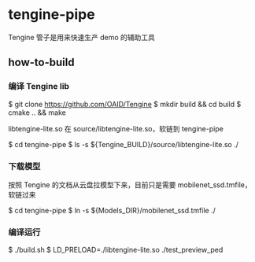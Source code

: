 # tengine-pipe
Tengine 管子是用来快速生产 demo 的辅助工具

## how-to-build

### 编译 Tengine lib

$ git clone https://github.com/OAID/Tengine
$ mkdir build && cd build
$ cmake .. && make

libtengine-lite.so 在 source/libtengine-lite.so，软链到 tengine-pipe

$ cd tengine-pipe
$ ls -s ${Tengine_BUILD}/source/libtengine-lite.so ./

### 下载模型

按照 Tengine 的文档从云盘拉模型下来，目前只是需要 mobilenet_ssd.tmfile，软链过来

$ cd tengine-pipe
$ ln -s ${Models_DIR}/mobilenet_ssd.tmfile ./

### 编译运行

$ ./build.sh
$ LD_PRELOAD=./libtengine-lite.so ./test_preview_ped